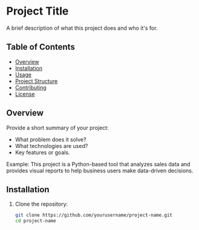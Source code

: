 # Project Title

A brief description of what this project does and who it's for.

## Table of Contents

- [Overview](#overview)
- [Installation](#installation)
- [Usage](#usage)
- [Project Structure](#project-structure)
- [Contributing](#contributing)
- [License](#license)

## Overview

Provide a short summary of your project:
- What problem does it solve?
- What technologies are used?
- Key features or goals.

Example:
This project is a Python-based tool that analyzes sales data and provides visual reports to help business users make data-driven decisions.

## Installation

1. Clone the repository:
   ```bash
   git clone https://github.com/yourusername/project-name.git
   cd project-name
